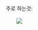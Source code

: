 <p align="center">
  주로 하는것:<br><br>
<img src="https://img.shields.io/badge/-python-blue?style=flat-square&logo=Python&logoColor=white"/>
</p>
